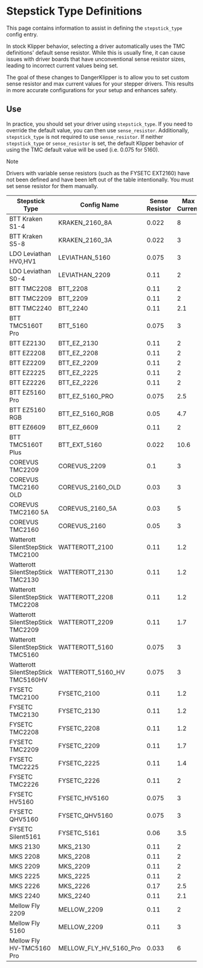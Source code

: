 # Stepstick Type Definitions

This page contains information to assist in defining the `stepstick_type` config entry.

In stock Klipper behavior, selecting a driver automatically uses the TMC definitions' default sense resistor. While this is usually fine, it can cause issues with driver boards that have unconventional sense resistor sizes, leading to incorrect current values being set.

The goal of these changes to DangerKlipper is to allow you to set custom sense resistor and max current values for your stepper drivers. This results in more accurate configurations for your setup and enhances safety.


## Use
In practice, you should set your driver using `stepstick_type`. If you need to override the default value, you can then use `sense_resistor`. Additionally, `stepstick_type` is not required to use `sense_resistor`. If neither `stepstick_type` or `sense_resistor` is set, the default
Klipper behavior of using the TMC default value will be used (i.e. 0.075 for 5160).

> [!NOTE]
> Drivers with variable sense resistors (such as the FYSETC EXT2160) have not been defined and have been left out of the table intentionally. You must set sense resistor for them manually.


| Stepstick Type                          | Config Name             | Sense Resistor | Max Current |
|-----------------------------------------|-------------------------|----------------|-------------|
| BTT Kraken S1-4                         | KRAKEN_2160_8A          | 0.022          | 8           |
| BTT Kraken S5-8                         | KRAKEN_2160_3A          | 0.022          | 3           |
| LDO Leviathan HV0,HV1                   | LEVIATHAN_5160          | 0.075          | 3           |
| LDO Leviathan S0-4                      | LEVIATHAN_2209          | 0.11           | 2           |
| BTT TMC2208                             | BTT_2208                | 0.11           | 2           |
| BTT TMC2209                             | BTT_2209                | 0.11           | 2           |
| BTT TMC2240                             | BTT_2240                | 0.11           | 2.1         |
| BTT TMC5160T Pro                        | BTT_5160                | 0.075          | 3           |
| BTT EZ2130                              | BTT_EZ_2130             | 0.11           | 2           |
| BTT EZ2208                              | BTT_EZ_2208             | 0.11           | 2           |
| BTT EZ2209                              | BTT_EZ_2209             | 0.11           | 2           |
| BTT EZ2225                              | BTT_EZ_2225             | 0.11           | 2           |
| BTT EZ2226                              | BTT_EZ_2226             | 0.11           | 2           |
| BTT EZ5160 Pro                          | BTT_EZ_5160_PRO         | 0.075          | 2.5         |
| BTT EZ5160 RGB                          | BTT_EZ_5160_RGB         | 0.05           | 4.7         |
| BTT EZ6609                              | BTT_EZ_6609             | 0.11           | 2           |
| BTT TMC5160T Plus                       | BTT_EXT_5160            | 0.022          | 10.6        |
| COREVUS TMC2209                         | COREVUS_2209            | 0.1            | 3           |
| COREVUS TMC2160 OLD                     | COREVUS_2160_OLD        | 0.03           | 3           |
| COREVUS TMC2160 5A                      | COREVUS_2160_5A         | 0.03           | 5           |
| COREVUS TMC2160                         | COREVUS_2160            | 0.05           | 3           |
| Watterott SilentStepStick TMC2100       | WATTEROTT_2100          | 0.11           | 1.2         |
| Watterott SilentStepStick TMC2130       | WATTEROTT_2130          | 0.11           | 1.2         |
| Watterott SilentStepStick TMC2208       | WATTEROTT_2208          | 0.11           | 1.2         |
| Watterott SilentStepStick TMC2209       | WATTEROTT_2209          | 0.11           | 1.7         |
| Watterott SilentStepStick TMC5160       | WATTEROTT_5160          | 0.075          | 3           |
| Watterott SilentStepStick TMC5160HV     | WATTEROTT_5160_HV       | 0.075          | 3           |
| FYSETC TMC2100                          | FYSETC_2100             | 0.11           | 1.2         |
| FYSETC TMC2130                          | FYSETC_2130             | 0.11           | 1.2         |
| FYSETC TMC2208                          | FYSETC_2208             | 0.11           | 1.2         |
| FYSETC TMC2209                          | FYSETC_2209             | 0.11           | 1.7         |
| FYSETC TMC2225                          | FYSETC_2225             | 0.11           | 1.4         |
| FYSETC TMC2226                          | FYSETC_2226             | 0.11           | 2           |
| FYSETC HV5160                           | FYSETC_HV5160           | 0.075          | 3           |
| FYSETC QHV5160                          | FYSETC_QHV5160          | 0.075          | 3           |
| FYSETC Silent5161                       | FYSETC_5161             | 0.06           | 3.5         |
| MKS 2130                                | MKS_2130                | 0.11           | 2           |
| MKS 2208                                | MKS_2208                | 0.11           | 2           |
| MKS 2209                                | MKS_2209                | 0.11           | 2           |
| MKS 2225                                | MKS_2225                | 0.11           | 2           |
| MKS 2226                                | MKS_2226                | 0.17           | 2.5         |
| MKS 2240                                | MKS_2240                | 0.11           | 2.1         |
| Mellow Fly 2209                         | MELLOW_2209             | 0.11           | 2           |
| Mellow Fly 5160                         | MELLOW_2209             | 0.11           | 3           |
| Mellow Fly HV-TMC5160 Pro               | MELLOW_FLY_HV_5160_Pro  | 0.033          | 6           |

